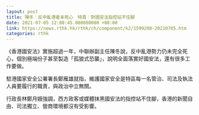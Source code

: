 ```yaml
---
layout: post
title: 陳冬︰反中亂港者未死心　特首︰對國安法指控站不住腳
date: 2021-07-05 12:08:45.000000000 +08:00
link: https://news.rthk.hk/rthk/ch/component/k2/1599208-20210705.htm
categories: rthk
---
```


《香港國安法》實施超過一年，中聯辦副主任陳冬說，反中亂港勢力仍未完全死心，個別極端份子甚至製造「孤狼式恐襲」，說明全面落實好國安法，還有很多工作要做。

駐港國家安全公署署長鄭雁雄就指，維護國家安全是特區每一名管治、司法及執法人員要履行的職責，與政治中立無關。

行政長林鄭月娥強調，西方政客或媒體抹黑國安法的指控站不住腳，香港的新聞自由、司法獨立、營商環境都沒有受影響。
